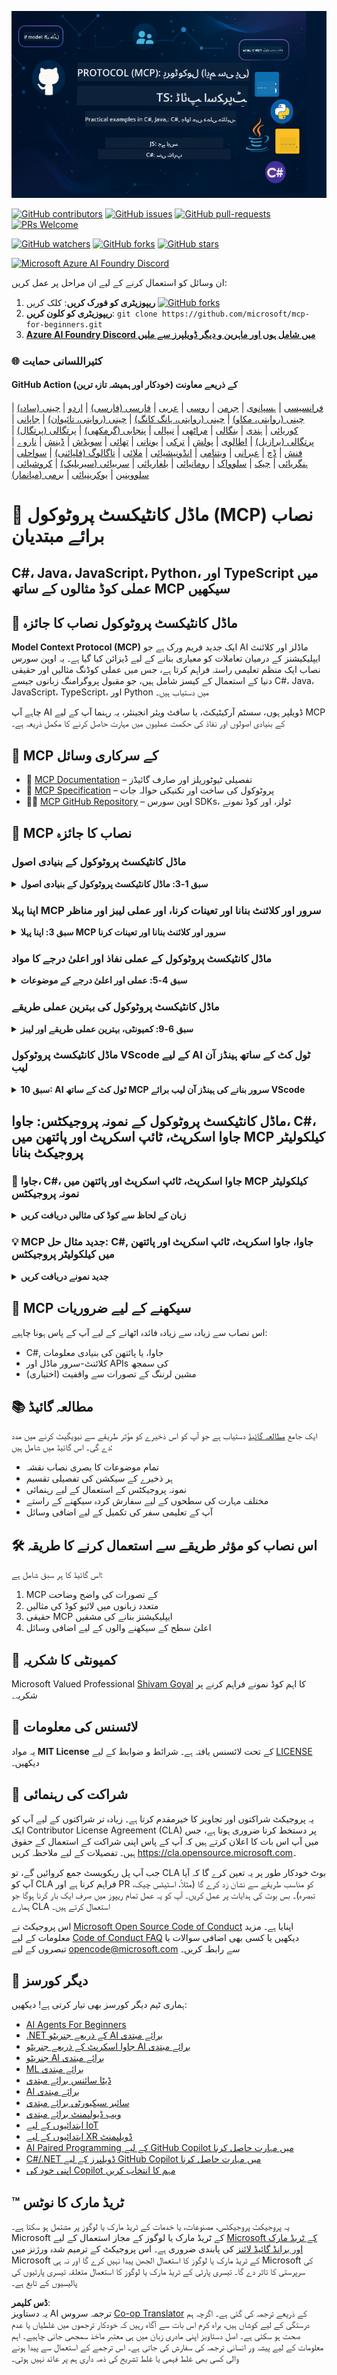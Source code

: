 <!--
CO_OP_TRANSLATOR_METADATA:
{
  "original_hash": "44405cc3bec37703b241dd4d8336e54a",
  "translation_date": "2025-07-01T09:27:41+00:00",
  "source_file": "README.md",
  "language_code": "ur"
}
-->
![MCP-for-beginners](../../translated_images/mcp-beginners.2ce2b317996369ff66c5b72e25eff9d4288ab2741fc70c0b4e523d1ae1e249fd.ur.png) 

[![GitHub contributors](https://img.shields.io/github/contributors/microsoft/mcp-for-beginners.svg)](https://GitHub.com/microsoft/mcp-for-beginners/graphs/contributors)
[![GitHub issues](https://img.shields.io/github/issues/microsoft/mcp-for-beginners.svg)](https://GitHub.com/microsoft/mcp-for-beginners/issues)
[![GitHub pull-requests](https://img.shields.io/github/issues-pr/microsoft/mcp-for-beginners.svg)](https://GitHub.com/microsoft/mcp-for-beginners/pulls)
[![PRs Welcome](https://img.shields.io/badge/PRs-welcome-brightgreen.svg?style=flat-square)](http://makeapullrequest.com)

[![GitHub watchers](https://img.shields.io/github/watchers/microsoft/mcp-for-beginners.svg?style=social&label=Watch)](https://GitHub.com/microsoft/mcp-for-beginners/watchers)
[![GitHub forks](https://img.shields.io/github/forks/microsoft/mcp-for-beginners.svg?style=social&label=Fork)](https://GitHub.com/microsoft/mcp-for-beginners/fork)
[![GitHub stars](https://img.shields.io/github/stars/microsoft/mcp-for-beginners?style=social&label=Star)](https://GitHub.com/microsoft/mcp-for-beginners/stargazers)


[![Microsoft Azure AI Foundry Discord](https://dcbadge.vercel.app/api/server/ByRwuEEgH4)](https://discord.com/invite/ByRwuEEgH4)


ان وسائل کو استعمال کرنے کے لیے ان مراحل پر عمل کریں:
1. **ریپوزیٹری کو فورک کریں**: کلک کریں [![GitHub forks](https://img.shields.io/github/forks/microsoft/mcp-for-beginners.svg?style=social&label=Fork)](https://GitHub.com/microsoft/mcp-for-beginners/fork)
2. **ریپوزیٹری کو کلون کریں**:   `git clone https://github.com/microsoft/mcp-for-beginners.git`
3. [**Azure AI Foundry Discord میں شامل ہوں اور ماہرین و دیگر ڈویلپرز سے ملیں**](https://discord.com/invite/ByRwuEEgH4)


### 🌐 کثیراللسانی حمایت

#### GitHub Action کے ذریعے معاونت (خودکار اور ہمیشہ تازہ ترین)
[فرانسیسی](../fr/README.md) | [ہسپانوی](../es/README.md) | [جرمن](../de/README.md) | [روسی](../ru/README.md) | [عربی](../ar/README.md) | [فارسی (فارسی)](../fa/README.md) | [اردو](./README.md) | [چینی (سادہ)](../zh/README.md) | [چینی (روایتی، مکاو)](../mo/README.md) | [چینی (روایتی، ہانگ کانگ)](../hk/README.md) | [چینی (روایتی، تائیوان)](../tw/README.md) | [جاپانی](../ja/README.md) | [کوریائی](../ko/README.md) | [ہندی](../hi/README.md) | [بنگالی](../bn/README.md) | [مراٹھی](../mr/README.md) | [نیپالی](../ne/README.md) | [پنجابی (گرمکھی)](../pa/README.md) | [پرتگالی (پرتگال)](../pt/README.md) | [پرتگالی (برازیل)](../br/README.md) | [اطالوی](../it/README.md) | [پولش](../pl/README.md) | [ترکی](../tr/README.md) | [یونانی](../el/README.md) | [تھائی](../th/README.md) | [سویڈش](../sv/README.md) | [ڈینش](../da/README.md) | [ناروے](../no/README.md) | [فنش](../fi/README.md) | [ڈچ](../nl/README.md) | [عبرانی](../he/README.md) | [ویتنامی](../vi/README.md) | [انڈونیشیائی](../id/README.md) | [ملائی](../ms/README.md) | [تاگالوگ (فلپائنی)](../tl/README.md) | [سواحلی](../sw/README.md) | [ہنگریائی](../hu/README.md) | [چیک](../cs/README.md) | [سلوواک](../sk/README.md) | [رومانیائی](../ro/README.md) | [بلغاریائی](../bg/README.md) | [سربیائی (سیریلیک)](../sr/README.md) | [کروشیائی](../hr/README.md) | [سلووینین](../sl/README.md) | [یوکرینیائی](../uk/README.md) | [برمی (میانمار)](../my/README.md)
# 🚀 ماڈل کانٹیکسٹ پروٹوکول (MCP) نصاب برائے مبتدیان

## **C#، Java، JavaScript، Python، اور TypeScript میں عملی کوڈ مثالوں کے ساتھ MCP سیکھیں**

## 🧠 ماڈل کانٹیکسٹ پروٹوکول نصاب کا جائزہ

**Model Context Protocol (MCP)** ایک جدید فریم ورک ہے جو AI ماڈلز اور کلائنٹ ایپلیکیشنز کے درمیان تعاملات کو معیاری بنانے کے لیے ڈیزائن کیا گیا ہے۔ یہ اوپن سورس نصاب ایک منظم تعلیمی راستہ فراہم کرتا ہے، جس میں عملی کوڈنگ مثالیں اور حقیقی دنیا کے استعمال کے کیسز شامل ہیں، جو مقبول پروگرامنگ زبانوں جیسے C#، Java، JavaScript، TypeScript، اور Python میں دستیاب ہیں۔

چاہے آپ AI ڈویلپر ہوں، سسٹم آرکیٹیکٹ، یا سافٹ ویئر انجینئر، یہ رہنما آپ کے لیے MCP کے بنیادی اصولوں اور نفاذ کی حکمت عملیوں میں مہارت حاصل کرنے کا مکمل ذریعہ ہے۔

## 🔗 MCP کے سرکاری وسائل

- 📘 [MCP Documentation](https://modelcontextprotocol.io/) – تفصیلی ٹیوٹوریلز اور صارف گائیڈز  
- 📜 [MCP Specification](https://spec.modelcontextprotocol.io/) – پروٹوکول کی ساخت اور تکنیکی حوالہ جات  
- 🧑‍💻 [MCP GitHub Repository](https://github.com/modelcontextprotocol) – اوپن سورس SDKs، ٹولز، اور کوڈ نمونے  

## 🧭 MCP نصاب کا جائزہ

### ماڈل کانٹیکسٹ پروٹوکول کے بنیادی اصول  
<details>
  <summary><strong>سبق 1-3: ماڈل کانٹیکسٹ پروٹوکول کے بنیادی اصول</strong></summary>

- **00. MCP کا تعارف**  
  ماڈل کانٹیکسٹ پروٹوکول کا جائزہ اور AI پائپ لائنز میں اس کی اہمیت۔ [مزید پڑھیں](./00-Introduction/README.md)
- **01. بنیادی تصورات کی وضاحت**  
  MCP کے بنیادی تصورات کی گہری جانچ۔ [مزید پڑھیں](./01-CoreConcepts/README.md)
- **02. MCP میں سیکیورٹی**  
  سیکیورٹی کے خطرات اور بہترین طریقے۔ [مزید پڑھیں](./02-Security/README.md)
- **03. MCP کے ساتھ آغاز**  
  ماحول کی تیاری، بنیادی سرورز/کلائنٹس، انٹیگریشن۔ [مزید پڑھیں](./03-GettingStarted/README.md)
</details>

### اپنا پہلا MCP سرور اور کلائنٹ بنانا اور تعینات کرنا، اور عملی لیبز اور مناظر  
<details>
  <summary><strong>سبق 3: اپنا پہلا MCP سرور اور کلائنٹ بنانا اور تعینات کرنا</strong></summary>

- **3.1. پہلا سرور** – [رہنما](./03-GettingStarted/01-first-server/README.md)
- **3.2. پہلا کلائنٹ** – [رہنما](./03-GettingStarted/02-client/README.md)
- **3.3. LLM کے ساتھ کلائنٹ** – [رہنما](./03-GettingStarted/03-llm-client/README.md)
- **3.4. Visual Studio Code کے ساتھ سرور استعمال کرنا** – [رہنما](./03-GettingStarted/04-vscode/README.md)
- **3.5. SSE استعمال کرتے ہوئے سرور بنانا** – [رہنما](./03-GettingStarted/05-sse-server/README.md)
- **3.6. HTTP اسٹریمینگ** – [رہنما](./03-GettingStarted/06-http-streaming/README.md)
- **3.7. AI Toolkit استعمال کریں** – [رہنما](./03-GettingStarted/07-aitk/README.md)
- **3.8. اپنے سرور کا ٹیسٹ کرنا** – [رہنما](./03-GettingStarted/08-testing/README.md)
- **3.9. اپنے سرور کو تعینات کریں** – [رہنما](./03-GettingStarted/09-deployment/README.md)
</details>

### ماڈل کانٹیکسٹ پروٹوکول کے عملی نفاذ اور اعلیٰ درجے کا مواد  
<details>
  <summary><strong>سبق 4-5: عملی اور اعلیٰ درجے کے موضوعات</strong></summary>

- **04. عملی نفاذ**  
  SDKs، ڈیبگنگ، ٹیسٹنگ، دوبارہ قابل استعمال پرامپٹ ٹیمپلیٹس۔ [مزید پڑھیں](./04-PracticalImplementation/README.md)
- **05. MCP میں اعلیٰ درجے کے موضوعات**  
  ملٹی موڈل AI، اسکیلنگ، انٹرپرائز استعمال۔ [مزید پڑھیں](./05-AdvancedTopics/README.md)
- **5.1. Azure کے ساتھ MCP انٹیگریشن** – [رہنما](./05-AdvancedTopics/mcp-integration/README.md)
- **5.2. ملٹی موڈیلٹی** – [رہنما](./05-AdvancedTopics/mcp-multi-modality/README.md)
- **5.3. MCP OAuth2 ڈیمو** – [رہنما](./05-AdvancedTopics/mcp-oauth2-demo/README.md)
- **5.4. روٹ کانٹیکسٹس** – [رہنما](./05-AdvancedTopics/mcp-root-contexts/README.md)
- **5.5. راؤٹنگ** – [رہنما](./05-AdvancedTopics/mcp-routing/README.md)
- **5.6. سیمپلنگ** – [رہنما](./05-AdvancedTopics/mcp-sampling/README.md)
- **5.7. اسکیلنگ** – [رہنما](./05-AdvancedTopics/mcp-scaling/README.md)
- **5.8. سیکیورٹی** – [رہنما](./05-AdvancedTopics/mcp-security/README.md)
- **5.9. ویب سرچ MCP** – [رہنما](./05-AdvancedTopics/web-search-mcp/README.md)
- **5.10. ریئل ٹائم اسٹریمینگ** – [رہنما](./05-AdvancedTopics/mcp-realtimestreaming/README.md)
- **5.11. ریئل ٹائم ویب سرچ** – [رہنما](./05-AdvancedTopics/mcp-realtimesearch/README.md)
- **5.12. ماڈل کانٹیکسٹ پروٹوکول سرورز کے لیے Entra ID توثیق** – [رہنما](./05-AdvancedTopics/mcp-security-entra/README.md)
</details>

### ماڈل کانٹیکسٹ پروٹوکول کی بہترین عملی طریقے  
<details>
  <summary><strong>سبق 6-9: کمیونٹی، بہترین عملی طریقے اور لیبز</strong></summary>
- **06. کمیونٹی کی شراکتیں** – [رہنمائی](./06-CommunityContributions/README.md)
- **07. ابتدائی اپنانے سے حاصل شدہ بصیرتیں** – [رہنمائی](./07-LessonsFromEarlyAdoption/README.md)
- **08. MCP کے لیے بہترین طریقے** – [رہنمائی](./08-BestPractices/README.md)
- **09. MCP کیس اسٹڈیز** – [رہنمائی](./09-CaseStudy/README.md)
</details>

### ماڈل کانٹیکسٹ پروٹوکول VScode کے لیے AI ٹول کٹ کے ساتھ ہینڈز آن لیب  
<details>
  <summary><strong>سبق 10: AI ٹول کٹ کے ساتھ MCP سرور بنانے کی ہینڈز آن لیب برائے VScode</strong></summary>
    
- **10. AI ورک فلو کو آسان بنانا: AI ٹول کٹ کے ساتھ MCP سرور کی تعمیر** – [ہینڈز آن لیب](./10-StreamliningAIWorkflowsBuildingAnMCPServerWithAIToolkit/README.md)
</details>

## ماڈل کانٹیکسٹ پروٹوکول کے نمونہ پروجیکٹس: جاوا، C#، جاوا اسکرپٹ، ٹائپ اسکرپٹ اور پائتھن میں MCP کیلکولیٹر پروجیکٹ بنانا

### 🧮 جاوا، C#، جاوا اسکرپٹ، ٹائپ اسکرپٹ اور پائتھن میں MCP کیلکولیٹر نمونہ پروجیکٹس  
<details>
  <summary><strong>زبان کے لحاظ سے کوڈ کی مثالیں دریافت کریں</strong></summary>

  - [C# MCP سرور کی مثال](./03-GettingStarted/samples/csharp/README.md)
  - [جاوا MCP کیلکولیٹر](./03-GettingStarted/samples/java/calculator/README.md)
  - [جاوا اسکرپٹ MCP ڈیمو](./03-GettingStarted/samples/javascript/README.md)
  - [پائتھن MCP سرور](../../03-GettingStarted/samples/python/mcp_calculator_server.py)
  - [ٹائپ اسکرپٹ MCP مثال](./03-GettingStarted/samples/typescript/README.md)

</details>

### 💡 MCP جدید مثال حل: C#, جاوا، جاوا اسکرپٹ، ٹائپ اسکرپٹ اور پائتھن میں کیلکولیٹر پروجیکٹس  
<details>
  <summary><strong>جدید نمونے دریافت کریں</strong></summary>

  - [جدید C# نمونہ](./04-PracticalImplementation/samples/csharp/README.md)
  - [جاوا کنٹینر ایپ کی مثال](./04-PracticalImplementation/samples/java/containerapp/README.md)
  - [جاوا اسکرپٹ جدید نمونہ](./04-PracticalImplementation/samples/javascript/README.md)
  - [پائتھن پیچیدہ نفاذ](../../04-PracticalImplementation/samples/python/mcp_sample.py)
  - [ٹائپ اسکرپٹ کنٹینر نمونہ](./04-PracticalImplementation/samples/typescript/README.md)

</details>

## 🎯 MCP سیکھنے کے لیے ضروریات

اس نصاب سے زیادہ سے زیادہ فائدہ اٹھانے کے لیے آپ کے پاس ہونا چاہیے:

- C#, جاوا، یا پائتھن کی بنیادی معلومات  
- کلائنٹ-سرور ماڈل اور APIs کی سمجھ  
- (اختیاری) مشین لرننگ کے تصورات سے واقفیت  

## 📚 مطالعہ گائیڈ

ایک جامع [مطالعہ گائیڈ](./study_guide.md) دستیاب ہے جو آپ کو اس ذخیرے کو مؤثر طریقے سے نیویگیٹ کرنے میں مدد دے گی۔ اس گائیڈ میں شامل ہیں:

- تمام موضوعات کا بصری نصاب نقشہ  
- ہر ذخیرے کے سیکشن کی تفصیلی تقسیم  
- نمونہ پروجیکٹس کے استعمال کے لیے رہنمائی  
- مختلف مہارت کی سطحوں کے لیے سفارش کردہ سیکھنے کے راستے  
- آپ کے تعلیمی سفر کی تکمیل کے لیے اضافی وسائل  

## 🛠️ اس نصاب کو مؤثر طریقے سے استعمال کرنے کا طریقہ

اس گائیڈ کا ہر سبق شامل ہے:

1. MCP کے تصورات کی واضح وضاحت  
2. متعدد زبانوں میں لائیو کوڈ کی مثالیں  
3. حقیقی MCP ایپلیکیشنز بنانے کی مشقیں  
4. اعلیٰ سطح کے سیکھنے والوں کے لیے اضافی وسائل  

## 🌟 کمیونٹی کا شکریہ

Microsoft Valued Professional [Shivam Goyal](https://www.linkedin.com/in/shivam2003/) کا اہم کوڈ نمونے فراہم کرنے پر شکریہ۔

## 📜 لائسنس کی معلومات

یہ مواد **MIT License** کے تحت لائسنس یافتہ ہے۔ شرائط و ضوابط کے لیے [LICENSE](../../LICENSE) دیکھیں۔

## 🤝 شراکت کی رہنمائی

یہ پروجیکٹ شراکتوں اور تجاویز کا خیرمقدم کرتا ہے۔ زیادہ تر شراکتوں کے لیے آپ کو ایک Contributor License Agreement (CLA) پر دستخط کرنا ضروری ہوتا ہے، جس میں آپ اس بات کا اعلان کرتے ہیں کہ آپ کے پاس اپنی شراکت کے استعمال کے حقوق ہیں۔ تفصیلات کے لیے ملاحظہ کریں <https://cla.opensource.microsoft.com>۔

جب آپ پل ریکویسٹ جمع کروائیں گے، تو CLA بوٹ خودکار طور پر یہ تعین کرے گا کہ آیا آپ کو CLA فراہم کرنا ہے اور PR کو مناسب طریقے سے نشان زد کرے گا (مثلاً، اسٹیٹس چیک، تبصرہ)۔ بس بوٹ کی ہدایات پر عمل کریں۔ آپ کو یہ عمل تمام ریپوز میں صرف ایک بار کرنا ہوگا جو ہمارے CLA استعمال کرتے ہیں۔

اس پروجیکٹ نے [Microsoft Open Source Code of Conduct](https://opensource.microsoft.com/codeofconduct/) اپنایا ہے۔ مزید معلومات کے لیے [Code of Conduct FAQ](https://opensource.microsoft.com/codeofconduct/faq/) دیکھیں یا کسی بھی اضافی سوالات یا تبصروں کے لیے [opencode@microsoft.com](mailto:opencode@microsoft.com) سے رابطہ کریں۔

## 🎒 دیگر کورسز  
ہماری ٹیم دیگر کورسز بھی تیار کرتی ہے! دیکھیں:

- [AI Agents For Beginners](https://github.com/microsoft/ai-agents-for-beginners?WT.mc_id=academic-105485-koreyst)
- [.NET کے ذریعے جنریٹو AI برائے مبتدی](https://github.com/microsoft/Generative-AI-for-beginners-dotnet?WT.mc_id=academic-105485-koreyst)
- [جاوا اسکرپٹ کے ذریعے جنریٹو AI برائے مبتدی](https://github.com/microsoft/generative-ai-with-javascript?WT.mc_id=academic-105485-koreyst)
- [جنریٹو AI برائے مبتدی](https://github.com/microsoft/generative-ai-for-beginners?WT.mc_id=academic-105485-koreyst)
- [ML برائے مبتدی](https://aka.ms/ml-beginners?WT.mc_id=academic-105485-koreyst)
- [ڈیٹا سائنس برائے مبتدی](https://aka.ms/datascience-beginners?WT.mc_id=academic-105485-koreyst)
- [AI برائے مبتدی](https://aka.ms/ai-beginners?WT.mc_id=academic-105485-koreyst)
- [سائبر سیکیورٹی برائے مبتدی](https://github.com/microsoft/Security-101??WT.mc_id=academic-96948-sayoung)
- [ویب ڈیولپمنٹ برائے مبتدی](https://aka.ms/webdev-beginners?WT.mc_id=academic-105485-koreyst)
- [ابتدائیوں کے لیے IoT](https://aka.ms/iot-beginners?WT.mc_id=academic-105485-koreyst)
- [ابتدائیوں کے لیے XR ڈویلپمنٹ](https://github.com/microsoft/xr-development-for-beginners?WT.mc_id=academic-105485-koreyst)
- [AI Paired Programming کے لیے GitHub Copilot میں مہارت حاصل کرنا](https://aka.ms/GitHubCopilotAI?WT.mc_id=academic-105485-koreyst)
- [C#/.NET ڈویلپرز کے لیے GitHub Copilot میں مہارت حاصل کرنا](https://github.com/microsoft/mastering-github-copilot-for-dotnet-csharp-developers?WT.mc_id=academic-105485-koreyst)
- [اپنی خود کی Copilot مہم کا انتخاب کریں](https://github.com/microsoft/CopilotAdventures?WT.mc_id=academic-105485-koreyst)


## ™️ ٹریڈ مارک کا نوٹس

یہ پروجیکٹ پروجیکٹس، مصنوعات، یا خدمات کے ٹریڈ مارک یا لوگوز پر مشتمل ہو سکتا ہے۔ Microsoft کے
ٹریڈ مارک یا لوگوز کے مجاز استعمال کے لیے
[Microsoft کے ٹریڈ مارک اور برانڈ گائیڈ لائنز](https://www.microsoft.com/legal/intellectualproperty/trademarks/usage/general) کی پابندی ضروری ہے۔
اس پروجیکٹ کے ترمیم شدہ ورژنز میں Microsoft کے ٹریڈ مارک یا لوگوز کا استعمال الجھن پیدا نہیں کرے گا اور نہ ہی Microsoft کی سرپرستی کا تاثر دے گا۔
تیسری پارٹی کے ٹریڈ مارک یا لوگوز کا استعمال متعلقہ تیسری پارٹیوں کی پالیسیوں کے تابع ہے۔

**ڈس کلیمر**:  
یہ دستاویز AI ترجمہ سروس [Co-op Translator](https://github.com/Azure/co-op-translator) کے ذریعے ترجمہ کی گئی ہے۔ اگرچہ ہم درستگی کے لیے کوشاں ہیں، براہ کرم اس بات سے آگاہ رہیں کہ خودکار ترجموں میں غلطیاں یا عدم صحت ہو سکتی ہے۔ اصل دستاویز اپنی مادری زبان میں ہی معتبر ماخذ سمجھی جانی چاہیے۔ اہم معلومات کے لیے پیشہ ور انسانی ترجمہ کی سفارش کی جاتی ہے۔ اس ترجمے کے استعمال سے پیدا ہونے والی کسی بھی غلط فہمی یا غلط تشریح کی ذمہ داری ہم پر عائد نہیں ہوتی۔